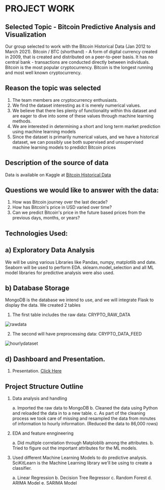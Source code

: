 
# PROJECT WORK

## Selected Topic - Bitcoin Predictive Analysis and Visualization
Our group selected to work with the Bitcoin Historical Data (Jan 2012 to March 2021). Bitcoin / BTC (shorthand) - A form of digital currency created in 2009, that is created and distributed on a peer-to-peer basis. It has no central bank - transactions are conducted directly between individuals. Bitcoin is the most popular cryptocurrency. Bitcoin is the longest running and most well known cryptocurrency. 

## Reason the topic was selected
1) The team members are cryptocurrency enthusiasts.
2) We find the dataset interesting as it is merely numerical values.
3) We believe that there lies plenty of functionality within this dataset and are eager to dive into some of these values through machine learning methods.
4) We are interested in determining a short and long term market prediction using machine learning models
5) Since the dataset is primarily numerical values, and we have a historical dataset, we can possibly use both supervised and unsupervised machine learning models to predidct Bitcoin prices

## Description of the source of data
Data is available on Kaggle at [Bitcoin Historical Data](https://www.kaggle.com/mczielinski/bitcoin-historical-data)

## Questions we would like to answer with the data:
1)  How was Bitcoin journey over the last decade?
2)  How has Bitcoin's price in USD varied over time?
3)  Can we predict Bitcoin's price in the future based prices from the previous days, months, or years? 

## Technologies Used: 

## a) Exploratory Data Analysis
We will be using various Libraries like Pandas, numpy, matplotlib and date. Seaborn will be used to perform EDA. sklearn.model_selection and all ML model libraries for predictive analysis were also used.

## b) Database Storage
MongoDB is the database we intend to use, and we will integrate Flask to display the data.
We created 2 tables
1. The first table includes the raw data: CRYPTO_RAW_DATA

![rawdata](https://user-images.githubusercontent.com/91766890/158105223-d9e80222-9ca7-4325-a1bb-4b303650ea4c.png)

2. The second will have preprocessing data: CRYPTO_DATA_FEED

![hourlydataset](https://user-images.githubusercontent.com/91766890/158105235-0076686b-845d-4753-9316-7e3ea42ba28c.png)

## d) Dashboard and Presentation.
1. Presentation. [Click Here](https://docs.google.com/presentation/d/1hqEKFD-_s7xPiY4kffiQOeBNFVU4e59aDoc2pJYWI-4/edit#slide=id.g40199f628d_2_149)

## Project Structure Outline
1. Data analysis and handling
   
   a. Imported the raw data to MongoDB
   b. Cleaned the data using Python and reloaded the data in to a new table.
   c. As part of the cleaning process we took care of missing and resampled the data from minutes of information to hourly information. (Reduced the data to 86,000           rows)
2. EDA and feature enngineering
   
   a. Did multiple correlation through Matploblib among the attributes.
   b. Tried to figure out the important attributes for the ML models.
3. Used different Machine Learning Models to do predictive analysis. SciKitLearn is the Machine Learning library we'll be using to create a classifier. 
   
   a. Linear Regression
   b. Decision Tree Regressor
   c. Random Forest
   d. ARIMA Model
   e. SARIMA Model
